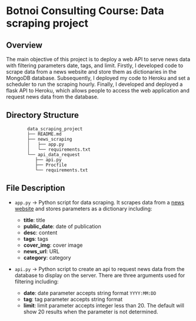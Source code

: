 # Botnoi Consulting Course: Data scraping project

## **Overview**
The main objective of this project is to deploy a web API to serve news data with filtering parameters date, tags, and limit. Firstly, I developed code to scrape data from a news website and store them as dictionaries in the MongoDB database. Subsequently, I deployed my code to Heroku and set a scheduler to run the scraping hourly. Finally, I developed and deployed a flask API to Heroku, which allows people to access the web application and request news data from the database.

## **Directory Structure**

```
        data_scraping_project
        ├── README.md
        ├── news_scraping
        │   ├── app.py
        │   └── requirements.txt
        └── api_data_request
           ├── api.py
           ├── Procfile
           └── requirements.txt

```

## File Description
- `app.py` -> Python script for data scraping. It scrapes data from a [news website](https://www.thairath.co.th/news/royal) and stores parameters as a dictionary including: 
  - **title**: title
  - **public_date**: date of publication
  - **desc**: content
  - **tags**: tags
  - **cover_img**:  cover image
  - **news_url**: URL
  - **category**:  category
  
- `api.py` -> Python script to create an api to request news data from the database to display on the server. There are three arguments used for filtering including: 
  - **date**: date parameter accepts string format `YYYY:MM:DD`
  - **tag**: tag parameter accepts string format
  - **limit**: limit parameter accepts integer less than 20. The default will show 20 results when the parameter is not determined.
